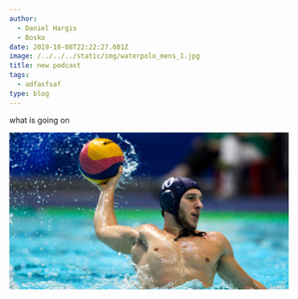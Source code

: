 ```yaml
---
author:
  - Daniel Hargis
  - Bosko
date: 2019-10-08T22:22:27.601Z
image: /../../../static/img/waterpolo_mens_1.jpg
title: new podcast
tags:
  - adfasfsaf
type: blog
---
```

what is going on

![flavor text](/../../../static/img/waterpolo_mens_1.jpg "wowowoww")
